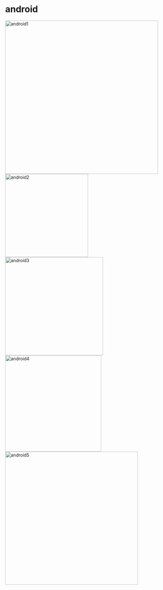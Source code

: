 # android
<img width="489" alt="android1" src="https://github.com/Android-dogsApp/android/assets/118252959/91e4a213-25b4-4c56-9e4d-a220210627a9">
<img width="265" alt="android2" src="https://github.com/Android-dogsApp/android/assets/118252959/17f2ce90-a5ab-44ae-851d-ad2c80dadcce">
<img width="313" alt="android3" src="https://github.com/Android-dogsApp/android/assets/118252959/dd2b17bc-75ec-497b-8d57-2b780d0cf6fb">
<img width="307" alt="android4" src="https://github.com/Android-dogsApp/android/assets/118252959/107f542b-dac7-455d-beaa-578b03a593f9">
<img width="424" alt="android5" src="https://github.com/Android-dogsApp/android/assets/118252959/b32a3696-98ea-4562-a00b-44f398031235">
